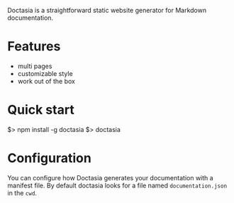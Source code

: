 Doctasia is a straightforward static website generator for Markdown documentation.

# Features
- multi pages
- customizable style
- work out of the box

# Quick start

  $> npm install -g doctasia
  $> doctasia

# Configuration

You can configure how Doctasia generates your documentation with a manifest file.
By default doctasia looks for a file named `documentation.json` in the `cwd`.

